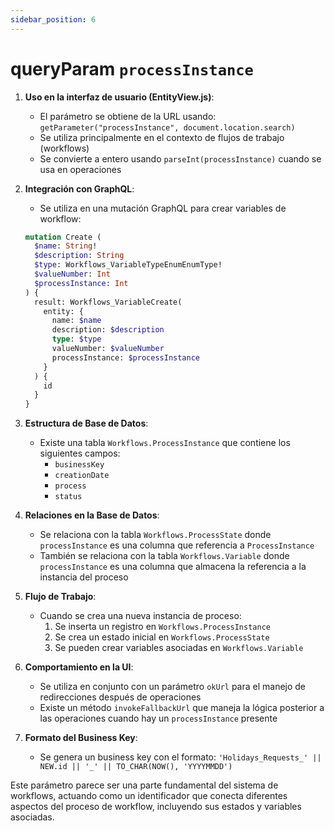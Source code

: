 ```yaml
---
sidebar_position: 6
---
```


# queryParam `processInstance`

1. **Uso en la interfaz de usuario (EntityView.js)**:
   - El parámetro se obtiene de la URL usando: `getParameter("processInstance", document.location.search)`
   - Se utiliza principalmente en el contexto de flujos de trabajo (workflows)
   - Se convierte a entero usando `parseInt(processInstance)` cuando se usa en operaciones

2. **Integración con GraphQL**:
   - Se utiliza en una mutación GraphQL para crear variables de workflow:
   ```graphql
   mutation Create (
     $name: String!
     $description: String
     $type: Workflows_VariableTypeEnumEnumType!
     $valueNumber: Int
     $processInstance: Int
   ) {
     result: Workflows_VariableCreate(
       entity: {
         name: $name
         description: $description
         type: $type
         valueNumber: $valueNumber
         processInstance: $processInstance
       }
     ) {
       id
     }
   }
   ```

3. **Estructura de Base de Datos**:
   - Existe una tabla `Workflows.ProcessInstance` que contiene los siguientes campos:
     - `businessKey`
     - `creationDate`
     - `process`
     - `status`

4. **Relaciones en la Base de Datos**:
   - Se relaciona con la tabla `Workflows.ProcessState` donde `processInstance` es una columna que referencia a `ProcessInstance`
   - También se relaciona con la tabla `Workflows.Variable` donde `processInstance` es una columna que almacena la referencia a la instancia del proceso

5. **Flujo de Trabajo**:
   - Cuando se crea una nueva instancia de proceso:
     1. Se inserta un registro en `Workflows.ProcessInstance`
     2. Se crea un estado inicial en `Workflows.ProcessState`
     3. Se pueden crear variables asociadas en `Workflows.Variable`

6. **Comportamiento en la UI**:
   - Se utiliza en conjunto con un parámetro `okUrl` para el manejo de redirecciones después de operaciones
   - Existe un método `invokeFallbackUrl` que maneja la lógica posterior a las operaciones cuando hay un `processInstance` presente

7. **Formato del Business Key**:
   - Se genera un business key con el formato: `'Holidays_Requests_' || NEW.id || '_' || TO_CHAR(NOW(), 'YYYYMMDD')`

Este parámetro parece ser una parte fundamental del sistema de workflows, actuando como un identificador que conecta diferentes aspectos del proceso de workflow, incluyendo sus estados y variables asociadas.